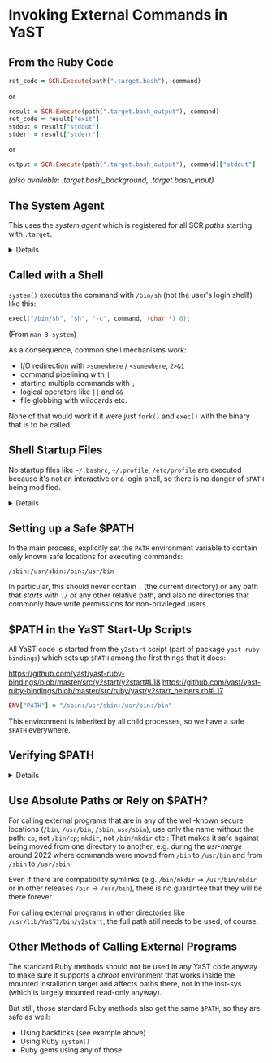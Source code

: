 # Invoking External Commands in YaST

## From the Ruby Code

```Ruby
ret_code = SCR.Execute(path(".target.bash"), command)
```

or

```Ruby
result = SCR.Execute(path(".target.bash_output"), command)
ret_code = result["exit"]
stdout = result["stdout"]
stderr = result["stderr"]
```

or

```Ruby
output = SCR.Execute(path(".target.bash_output"), command)["stdout"]
```

_(also available: .target.bash_background, .target.bash_input)_


## The System Agent

This uses the _system agent_ which is registered for all SCR _paths_ starting with `.target`.

<details>

`/usr/share/YaST2/scrconf/target.scr`:

```
.target
`ag_system ()
```

https://github.com/yast/yast-core/blob/master/agent-system/conf/target.scr#L51

This ultimately comes down to using the plain C stdlib `system()` function (`man 3 system`):

https://github.com/yast/yast-core/blob/master/agent-system/src/ShellCommand.cc#L170

In the inst-sys, this uses a _chroot_ jail:

https://github.com/yast/yast-core/blob/master/agent-system/src/ShellCommand.cc#L155
</details>


## Called with a Shell

`system()` executes the command with `/bin/sh` (not the user's login shell!) like this:

```C
execl("/bin/sh", "sh", "-c", command, (char *) 0);
```
(From `man 3 system`)

As a consequence, common shell mechanisms work:

- I/O redirection with `>somewhere` / `<somewhere`, `2>&1`
- command pipelining with `|`
- starting multiple commands with `;`
- logical operators like `||` and `&&`
- file globbing with wildcards
etc.

None of that would work if it were just `fork()` and `exec()` with the binary that is to be called.


## Shell Startup Files

No startup files like `~/.bashrc`, `~/.profile`, `/etc/profile` are executed because it's not an interactive or a login shell, so there is no danger of `$PATH` being modified.

<details>
Since `system()` uses `/bin/sh`, the shell that is used can be either _bash_ or, in minimalistic environments, _dash_. It does _not_ take the user's login shell into account, so other shells like _zsh_, _tcsh_, _csh_, _ksh_ are irrelevant here.


### Bash Startup Files

_See `man bash`_

For interactive login shells:

- `/etc/profile`
- `~/.bash_profile`
- `~/.bash_login`
- `~/.profile`

For interactive shells:
- `/etc/bash.bashrc`
- `~/.bashrc`

### Dash Startup Files

_See `man dash`_

For login shells:

- `/etc/profile`
- `~/.profile`


### Shell Startup Files used from system()

**None** since a shell started from `system()` is neither a login shell nor an interactive shell.
</details>


## Setting up a Safe $PATH

In the main process, explicitly set the `PATH` environment variable to contain only known safe locations for executing commands:

```
/sbin:/usr/sbin:/bin:/usr/bin
```

In particular, this should never contain `.` (the current directory) or any path that _starts_ with `./` or any other relative path, and also no directories that commonly have write permissions for non-privileged users.


## $PATH in the YaST Start-Up Scripts

All YaST code is started from the `y2start` script (part of package `yast-ruby-bindings`) which sets up `$PATH` among the first things that it does:

https://github.com/yast/yast-ruby-bindings/blob/master/src/y2start/y2start#L18
https://github.com/yast/yast-ruby-bindings/blob/master/src/ruby/yast/y2start_helpers.rb#L17

```Ruby
ENV["PATH"] = "/sbin:/usr/sbin:/usr/bin:/bin"
```

This environment is inherited by all child processes, so we have a safe `$PATH` everywhere.


## Verifying $PATH

<details>
This is a little YaST Ruby script to show the value of `$PATH` using different methods:

```Ruby
require "yast"

p = ENV["PATH"]
puts "env PATH: #{p}"

result = Yast::SCR.Execute(Yast.path(".target.bash_output"), "echo $PATH")
stdout = result["stdout"]
puts "echo $PATH: #{stdout}"

result = Yast::SCR.Execute(Yast.path(".target.bash_output"), "printenv | grep '^PATH'")
stdout = result["stdout"]
puts "printenv | grep '^PATH': #{stdout}"

p = `echo $PATH`
puts "with backticks: #{p}"
```

Notice that this intentionally does not have a shell she-bang and no execute permissions, just like other YaST clients. The way to start this is:

```
/usr/lib/YaST2/bin/y2start ./yast_path_target_bash.rb qt
```

The output:

```
env PATH: /sbin:/usr/sbin:/usr/bin:/bin
echo $PATH: /sbin:/usr/sbin:/usr/bin:/bin
printenv | grep '^PATH': PATH=/sbin:/usr/sbin:/usr/bin:/bin
with backticks: /sbin:/usr/sbin:/usr/bin:/bin
```

Executing similar code in `irb` to show that the shell environment (without using `y2start`) does indeed have a different $PATH:

```irb
[sh @ balrog-tw-dev] ~ 2 % irb
irb(main):001:0> require "yast"
=> true
irb(main):002:0> Yast::SCR.Execute(Yast.path(".target.bash_output"), "echo $PATH")["stdout"]
=> ".:/home/sh/util:/home/sh/perl:/usr/local/bin:/usr/lib64/qt5/bin:/usr/bin:/bin:/sbin:/usr/sbin:/usr/X11R6/bin:/opt/gnome/bin:/usr/share/YaST2/data/devtools/bin"
irb(main):003:0>
```
</details>


## Use Absolute Paths or Rely on $PATH?

For calling external programs that are in any of the well-known secure locations (`/bin`, `/usr/bin`, `/sbin`, `usr/sbin`), use only the name without the path: `cp`, not `/bin/cp`; `mkdir`, not `/bin/mkdir` etc.: That makes it safe against being moved from one directory to another, e.g. during the _usr-merge_ around 2022 where commands were moved from `/bin` to `/usr/bin` and from `/sbin` to `/usr/sbin`.

Even if there are compatibility symlinks (e.g. `/bin/mkdir` -> `/usr/bin/mkdir` or in other releases `/bin` -> `/usr/bin`), there is no guarantee that they will be there forever.

For calling external programs in other directories like `/usr/lib/YaST2/bin/y2start`, the full path still needs to be used, of course.


## Other Methods of Calling External Programs

The standard Ruby methods should not be used in any YaST code anyway to make sure it supports a _chroot_ environment that works inside the mounted installation target and affects paths there, not in the inst-sys (which is largely mounted read-only anyway).

But still, those standard Ruby methods also get the same `$PATH`, so they are safe as well:

- Using backticks (see example above)
- Using Ruby `system()`
- Ruby gems using any of those